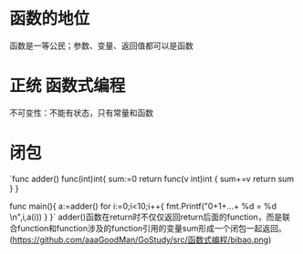 # 函数的地位
函数是一等公民；参数、变量、返回值都可以是函数
# 正统 函数式编程
不可变性：不能有状态，只有常量和函数
# 闭包
`func adder() func(int)int{
	sum:=0
	return func(v int)int {
		sum+=v
		return sum
	}
}

func main(){
	a:=adder()
	for i:=0;i<10;i++{
		fmt.Printf("0+1+...+ %d = %d \n",i,a(i))
	}
}`
adder()函数在return时不仅仅返回return后面的function，而是联合function和function涉及的function引用的变量sum形成一个闭包一起返回。
(https://github.com/aaaGoodMan/GoStudy/src/函数式编程/bibao.png)
